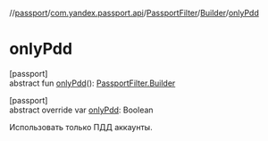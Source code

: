 //[passport](../../../../index.md)/[com.yandex.passport.api](../../index.md)/[PassportFilter](../index.md)/[Builder](index.md)/[onlyPdd](only-pdd.md)

# onlyPdd

[passport]\
abstract fun [onlyPdd](only-pdd.md)(): [PassportFilter.Builder](index.md)

[passport]\
abstract override var [onlyPdd](only-pdd.md): Boolean

Использовать только ПДД аккаунты.
